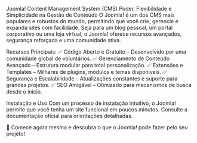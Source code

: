 Joomla! Content Management System (CMS)
Poder, Flexibilidade e Simplicidade na Gestão de Conteúdo
O Joomla! é um dos CMS mais populares e robustos do mundo, permitindo que você crie, gerencie e expanda sites com facilidade. Seja para um blog pessoal, um portal corporativo ou uma loja virtual, o Joomla! oferece recursos avançados, segurança reforçada e uma comunidade ativa.

Recursos Principais:
✅ Código Aberto e Gratuito – Desenvolvido por uma comunidade global de voluntários.
✅ Gerenciamento de Conteúdo Avançado – Estrutura modular para total personalização.
✅ Extensões e Templates – Milhares de plugins, módulos e temas disponíveis.
✅ Segurança e Escalabilidade – Atualizações constantes e suporte para grandes projetos.
✅ SEO Amigável – Otimizado para mecanismos de busca desde o início.

Instalação e Uso
Com um processo de instalação intuitivo, o Joomla! permite que você tenha um site funcional em poucos minutos. Consulte a documentação oficial para orientações detalhadas.

🚀 Comece agora mesmo e descubra o que o Joomla! pode fazer pelo seu projeto!

